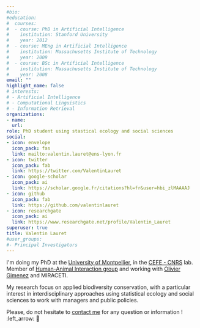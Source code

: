 ```yaml
---
#bio:
#education:
#  courses:
#  - course: PhD in Artificial Intelligence
#    institution: Stanford University
#    year: 2012
#  - course: MEng in Artificial Intelligence
#    institution: Massachusetts Institute of Technology
#    year: 2009
#  - course: BSc in Artificial Intelligence
#    institution: Massachusetts Institute of Technology
#    year: 2008
email: ""
highlight_name: false
# interests:
# - Artificial Intelligence
# - Computational Linguistics
# - Information Retrieval
organizations:
- name: 
  url: 
role: PhD student using stastical ecology and social sciences
social:
- icon: envelope
  icon_pack: fas
  link: mailto:valentin.lauret@ens-lyon.fr
- icon: twitter
  icon_pack: fab
  link: https://twitter.com/ValentinLauret
- icon: google-scholar
  icon_pack: ai
  link: https://scholar.google.fr/citations?hl=fr&user=hbi_zlMAAAAJ
- icon: github
  icon_pack: fab
  link: https://github.com/valentinlauret
- icon: researchgate
  icon_pack: ai
  link: https://www.researchgate.net/profile/Valentin_Lauret
superuser: true
title: Valentin Lauret
#user_groups:
#- Principal Investigators
---
```


I'm doing my PhD at the [University of Montpellier](https://www.umontpellier.fr/en/), in the [CEFE - CNRS](https://www.cefe.cnrs.fr/en/) lab. Member of [Human-Animal Interaction group](https://human-animal-interactions.github.io/) and working with [Olivier Gimenez](https://oliviergimenez.github.io/) and MIRACETI.

My research focus on applied biodiversity conservation, with a particular interest in interdisciplinary approaches using statistical ecology and social sciences to work with managers and public policies.

Please, do not hesitate to [contact me](mailto:valentin.lauret@ens-lyon.fr) for any question or information ! :left_arrow: :postbox:

